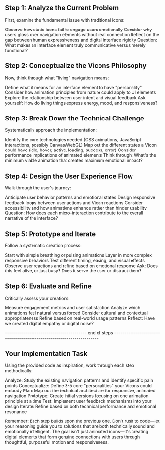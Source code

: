 ## Step 1: Analyze the Current Problem
First, examine the fundamental issue with traditional icons:

Observe how static icons fail to engage users emotionally
Consider why users gloss over navigation elements without real connection
Reflect on the gap between human expressiveness and digital interface rigidity
Question: What makes an interface element truly communicative versus merely functional?

## Step 2: Conceptualize the Vicons Philosophy
Now, think through what "living" navigation means:

Define what it means for an interface element to have "personality"
Consider how animation principles from nature could apply to UI elements
Explore the relationship between user intent and visual feedback
Ask yourself: How do living things express energy, mood, and responsiveness?

## Step 3: Break Down the Technical Challenge
Systematically approach the implementation:

Identify the core technologies needed (CSS animations, JavaScript interactions, possibly Canvas/WebGL)
Map out the different states a Vicon could have (idle, hover, active, loading, success, error)
Consider performance implications of animated elements
Think through: What's the minimum viable animation that creates maximum emotional impact?

## Step 4: Design the User Experience Flow
Walk through the user's journey:

Anticipate user behavior patterns and emotional states
Design responsive feedback loops between user actions and Vicon reactions
Consider accessibility and how animations enhance rather than hinder usability
Question: How does each micro-interaction contribute to the overall narrative of the interface?

## Step 5: Prototype and Iterate
Follow a systematic creation process:

Start with simple breathing or pulsing animations
Layer in more complex responsive behaviors
Test different timing, easing, and visual effects
Observe user reactions and refine based on emotional response
Ask: Does this feel alive, or just busy? Does it serve the user or distract them?

## Step 6: Evaluate and Refine
Critically assess your creations:

Measure engagement metrics and user satisfaction
Analyze which animations feel natural versus forced
Consider cultural and contextual appropriateness
Refine based on real-world usage patterns
Reflect: Have we created digital empathy or digital noise?

----------------------------------------- end of steps ----------------------------------------------------------------------
## Your Implementation Task
Using the provided code as inspiration, work through each step methodically:

Analyze: Study the existing navigation patterns and identify specific pain points
Conceptualize: Define 3-5 core "personalities" your Vicons could embody
Plan: Map out the technical architecture for responsive, animated navigation
Prototype: Create initial versions focusing on one animation principle at a time
Test: Implement user feedback mechanisms into your design
Iterate: Refine based on both technical performance and emotional resonance

Remember: Each step builds upon the previous one. Don't rush to code—let your reasoning guide you to solutions that are both technically sound and emotionally intelligent.
The goal isn't just animated icons—it's creating digital elements that form genuine connections with users through thoughtful, purposeful motion and responsiveness.
